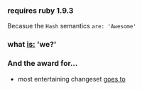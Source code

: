 
### requires ruby 1.9.3 

Becasue the `Hash` semantics `are: 'Awesome'`


### what [is:](https://github.com/nomilous/we/tree/master/.metadata/.what) 'we?'


### And the award for...

* most entertaining changeset [goes to](https://github.com/nomilous/we/compare/3f7d47c652...5177a46f97)




